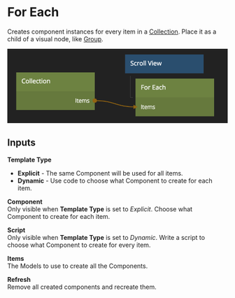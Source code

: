 # For Each

Creates component instances for every item in a [Collection][0].
Place it as a child of a visual node, like [Group][1].

![](for-each.png)

<div class = "node-inputs">

## Inputs
**Template Type**  

* **Explicit** - The same Component will be used for all items.
* **Dynamic** - Use code to choose what Component to create for each item.

**Component**  
Only visible when **Template Type** is set to _Explicit_. Choose what Component to create for each item.

**Script**  
Only visible when **Template Type** is set to _Dynamic_. Write a script to choose what Component to create for every item.

**Items**  
The Models to use to create all the Components.

**Refresh**  
Remove all created components and recreate them.

[0]: ./collection
[1]: ../visual-nodes/group

</div>
